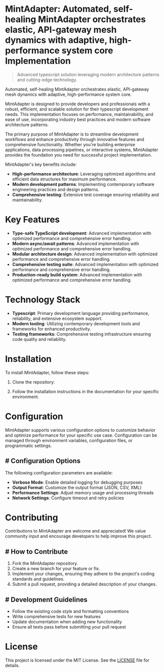 <!-- fallback_MintAdapter_20251020114911_81661 -->

# MintAdapter: Automated, self-healing MintAdapter orchestrates elastic, API-gateway mesh dynamics with adaptive, high-performance system core Implementation
> Advanced typescript solution leveraging modern architecture patterns and cutting-edge technology.

Automated, self-healing MintAdapter orchestrates elastic, API-gateway mesh dynamics with adaptive, high-performance system core.

MintAdapter is designed to provide developers and professionals with a robust, efficient, and scalable solution for their typescript development needs. This implementation focuses on performance, maintainability, and ease of use, incorporating industry best practices and modern software architecture patterns.

The primary purpose of MintAdapter is to streamline development workflows and enhance productivity through innovative features and comprehensive functionality. Whether you're building enterprise applications, data processing pipelines, or interactive systems, MintAdapter provides the foundation you need for successful project implementation.

MintAdapter's key benefits include:

* **High-performance architecture**: Leveraging optimized algorithms and efficient data structures for maximum performance.
* **Modern development patterns**: Implementing contemporary software engineering practices and design patterns.
* **Comprehensive testing**: Extensive test coverage ensuring reliability and maintainability.

# Key Features

* **Type-safe TypeScript development**: Advanced implementation with optimized performance and comprehensive error handling.
* **Modern async/await patterns**: Advanced implementation with optimized performance and comprehensive error handling.
* **Modular architecture design**: Advanced implementation with optimized performance and comprehensive error handling.
* **Comprehensive testing suite**: Advanced implementation with optimized performance and comprehensive error handling.
* **Production-ready build system**: Advanced implementation with optimized performance and comprehensive error handling.

# Technology Stack

* **Typescript**: Primary development language providing performance, reliability, and extensive ecosystem support.
* **Modern tooling**: Utilizing contemporary development tools and frameworks for enhanced productivity.
* **Testing frameworks**: Comprehensive testing infrastructure ensuring code quality and reliability.

# Installation

To install MintAdapter, follow these steps:

1. Clone the repository:


2. Follow the installation instructions in the documentation for your specific environment.

# Configuration

MintAdapter supports various configuration options to customize behavior and optimize performance for your specific use case. Configuration can be managed through environment variables, configuration files, or programmatic settings.

## # Configuration Options

The following configuration parameters are available:

* **Verbose Mode**: Enable detailed logging for debugging purposes
* **Output Format**: Customize the output format (JSON, CSV, XML)
* **Performance Settings**: Adjust memory usage and processing threads
* **Network Settings**: Configure timeout and retry policies

# Contributing

Contributions to MintAdapter are welcome and appreciated! We value community input and encourage developers to help improve this project.

## # How to Contribute

1. Fork the MintAdapter repository.
2. Create a new branch for your feature or fix.
3. Implement your changes, ensuring they adhere to the project's coding standards and guidelines.
4. Submit a pull request, providing a detailed description of your changes.

## # Development Guidelines

* Follow the existing code style and formatting conventions
* Write comprehensive tests for new features
* Update documentation when adding new functionality
* Ensure all tests pass before submitting your pull request

# License

This project is licensed under the MIT License. See the [LICENSE](https://github.com/paaak/MintAdapter/blob/main/LICENSE) file for details.
